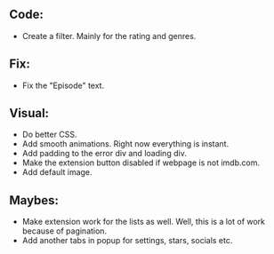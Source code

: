 ## Code:

- Create a filter. Mainly for the rating and genres.

## Fix:

- Fix the "Episode" text.

## Visual:

- Do better CSS.
- Add smooth animations. Right now everything is instant.
- Add padding to the error div and loading div.
- Make the extension button disabled if webpage is not imdb.com.
- Add default image.

## Maybes:

- Make extension work for the lists as well. Well, this is a lot of work because of pagination.
- Add another tabs in popup for settings, stars, socials etc.
